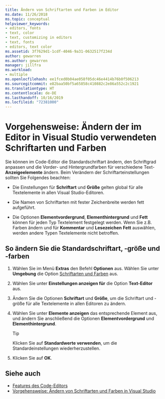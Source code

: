 ```yaml
---
title: Ändern von Schriftarten und Farben im Editor
ms.date: 11/26/2018
ms.topic: conceptual
helpviewer_keywords:
- editors, fonts
- text, color
- text, customizing in editors
- text, fonts
- editors, text color
ms.assetid: 3f7629d1-1cdf-4046-9a31-0632517f234d
author: gewarren
ms.author: gewarren
manager: jillfra
ms.workload:
- multiple
ms.openlocfilehash: ee1fced0b04ae058f05dc46e4414b76b0f506213
ms.sourcegitcommit: e82baa50bf5a65858c410882c2e86a552c2c1921
ms.translationtype: HT
ms.contentlocale: de-DE
ms.lasthandoff: 10/16/2019
ms.locfileid: "72381000"
---
```

# <a name="how-to-change-fonts-and-colors-for-the-editor-in-visual-studio"></a>Vorgehensweise: Ändern der im Editor in Visual Studio verwendeten Schriftarten und Farben

Sie können im Code-Editor die Standardschriftart ändern, den Schriftgrad anpassen und die Vorder- und Hintergrundfarben für verschiedene Text-**Anzeigeelemente** ändern. Beim Verändern der Schriftarteinstellungen sollten Sie Folgendes beachten:

- Die Einstellungen für **Schriftart** und **Größe** gelten global für alle Textelemente in allen Visual Studio-Editoren.

- Die Namen von Schriftarten mit fester Zeichenbreite werden fett aufgeführt.

- Die Optionen **Elementvordergrund**, **Elementhintergrund** und **Fett** können für jeden Typ Textelement festgelegt werden. Wenn Sie z.B. Farben ändern und für **Kommentar** und **Lesezeichen** **Fett** auswählen, werden andere Typen Textelemente nicht betroffen.

## <a name="change-the-default-font-face-size-and-colors"></a>So ändern Sie die Standardschriftart, -größe und -farben

1. Wählen Sie im Menü **Extras** den Befehl **Optionen** aus. Wählen Sie unter **Umgebung** die Option [Schriftarten und Farben](../../ide/reference/fonts-and-colors-environment-options-dialog-box.md) aus.

2. Wählen Sie unter **Einstellungen anzeigen für** die Option **Text-Editor** aus.

3. Ändern Sie die Optionen **Schriftart** und **Größe**, um die Schriftart und -größe für alle Textelemente in allen Editoren zu ändern.

4. Wählen Sie unter **Elemente anzeigen** das entsprechende Element aus, und ändern Sie anschließend die Optionen **Elementvordergrund** und **Elementhintergrund**.

    > [!TIP]
    > Klicken Sie auf **Standardwerte verwenden**, um die Standardeinstellungen wiederherzustellen.

5. Klicken Sie auf **OK**.

## <a name="see-also"></a>Siehe auch

- [Features des Code-Editors](../../ide/writing-code-in-the-code-and-text-editor.md)
- [Vorgehensweise: Ändern von Schriftarten und Farben in Visual Studio](../../ide/how-to-change-fonts-and-colors-in-visual-studio.md)
